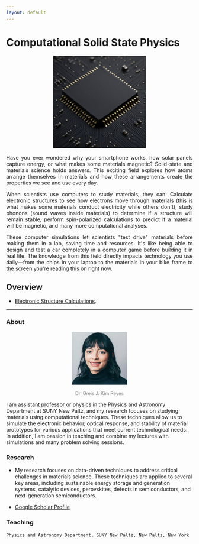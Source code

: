 ```yaml
---
layout: default
---
```


# Computational Solid State Physics

<div style="text-align: center;">
<img src="./chip.png" alt="Chip Semiconductor" style="width: 250px; height: auto;">
</div>


<div style="text-align: justify;">
<p>Have you ever wondered why your smartphone works, how solar panels capture energy, or what makes some materials magnetic? Solid-state and materials science holds answers. This exciting field explores how atoms arrange themselves in materials and how these arrangements create the properties we see and use every day. </p>

<p>When scientists use computers to study materials, they can: Calculate electronic structures to see how electrons move through materials (this is what makes some materials conduct electricity while others don't), study phonons (sound waves inside materials) to determine if a structure will remain stable, perform spin-polarized calculations to predict if a material will be magnetic, and many more computational analyses.</p>

<p>These computer simulations let scientists "test drive" materials before making them in a lab, saving time and resources. It's like being able to design and test a car completely in a computer game before building it in real life. The knowledge from this field directly impacts technology you use daily—from the chips in your laptop to the materials in your bike frame to the screen you're reading this on right now.</p>
</div>

## Overview

* [Electronic Structure Calculations](./electronic-structure.md).

* * *

### About

<div style="text-align: center;">
<img src="./portrait2.jpg" alt="Kim" style="width: 150px; height: auto;">
</div>
<div style="text-align: center; font-size: 0.9em; color: gray;">
<p>Dr. Greis J. Kim Reyes</p>
</div>

I am assistant professor or physics in the Physics and Astronomy Department at SUNY New Paltz, and my research focuses on studying materials using computational techniques. These techniques allow us to simulate the electronic behavior, optical response, and stability of material prototypes for various applications that meet current technological needs. In addition, I am passion in teaching and combine my lectures with simulations and many problem solving sessions.



### Research

+ My research focuses on data-driven techniques to address critical challenges in materials science. These techniques are applied to several key areas, including sustainable energy storage and generation systems, catalytic devices, perovskites, defects in semiconductors, and next-generation semiconductors.


+ [Google Scholar Profile](https://scholar.google.com/citations?user=R3wN1y8AAAAJ&hl=en)

### Teaching




```
Physics and Astronomy Department, SUNY New Paltz, New Paltz, New York
```